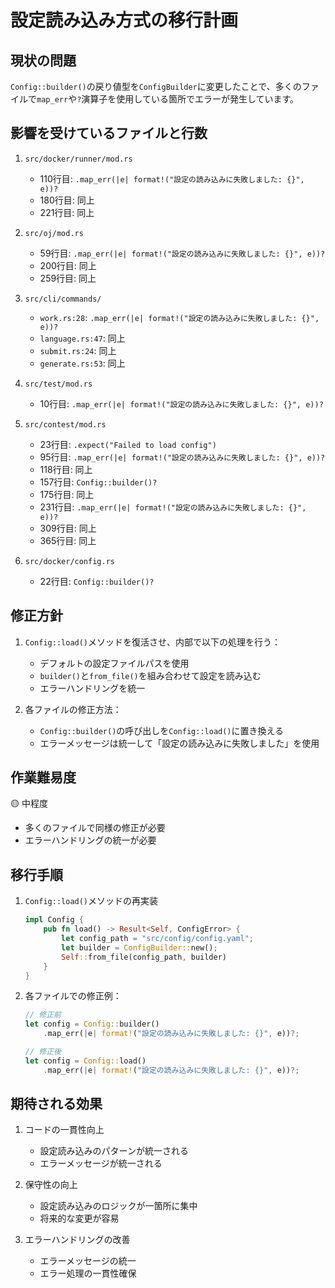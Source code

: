 # 設定読み込み方式の移行計画

## 現状の問題
`Config::builder()`の戻り値型を`ConfigBuilder`に変更したことで、多くのファイルで`map_err`や`?`演算子を使用している箇所でエラーが発生しています。

## 影響を受けているファイルと行数
1. `src/docker/runner/mod.rs`
   - 110行目: `.map_err(|e| format!("設定の読み込みに失敗しました: {}", e))?`
   - 180行目: 同上
   - 221行目: 同上

2. `src/oj/mod.rs`
   - 59行目: `.map_err(|e| format!("設定の読み込みに失敗しました: {}", e))?`
   - 200行目: 同上
   - 259行目: 同上

3. `src/cli/commands/`
   - `work.rs:28`: `.map_err(|e| format!("設定の読み込みに失敗しました: {}", e))?`
   - `language.rs:47`: 同上
   - `submit.rs:24`: 同上
   - `generate.rs:53`: 同上

4. `src/test/mod.rs`
   - 10行目: `.map_err(|e| format!("設定の読み込みに失敗しました: {}", e))?`

5. `src/contest/mod.rs`
   - 23行目: `.expect("Failed to load config")`
   - 95行目: `.map_err(|e| format!("設定の読み込みに失敗しました: {}", e))?`
   - 118行目: 同上
   - 157行目: `Config::builder()?`
   - 175行目: 同上
   - 231行目: `.map_err(|e| format!("設定の読み込みに失敗しました: {}", e))?`
   - 309行目: 同上
   - 365行目: 同上

6. `src/docker/config.rs`
   - 22行目: `Config::builder()?`

## 修正方針
1. `Config::load()`メソッドを復活させ、内部で以下の処理を行う：
   - デフォルトの設定ファイルパスを使用
   - `builder()`と`from_file()`を組み合わせて設定を読み込む
   - エラーハンドリングを統一

2. 各ファイルの修正方法：
   - `Config::builder()`の呼び出しを`Config::load()`に置き換える
   - エラーメッセージは統一して「設定の読み込みに失敗しました」を使用

## 作業難易度
🟡 中程度
- 多くのファイルで同様の修正が必要
- エラーハンドリングの統一が必要

## 移行手順
1. `Config::load()`メソッドの再実装
   ```rust
   impl Config {
       pub fn load() -> Result<Self, ConfigError> {
           let config_path = "src/config/config.yaml";
           let builder = ConfigBuilder::new();
           Self::from_file(config_path, builder)
       }
   }
   ```

2. 各ファイルでの修正例：
   ```rust
   // 修正前
   let config = Config::builder()
       .map_err(|e| format!("設定の読み込みに失敗しました: {}", e))?;

   // 修正後
   let config = Config::load()
       .map_err(|e| format!("設定の読み込みに失敗しました: {}", e))?;
   ```

## 期待される効果
1. コードの一貫性向上
   - 設定読み込みのパターンが統一される
   - エラーメッセージが統一される

2. 保守性の向上
   - 設定読み込みのロジックが一箇所に集中
   - 将来的な変更が容易

3. エラーハンドリングの改善
   - エラーメッセージの統一
   - エラー処理の一貫性確保 